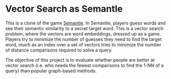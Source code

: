 # Vector Search as Semantle

This is a clone of the game [Semantle](https://semantle.com/). In Semantle, players guess words and see their semantic similarity to a secret target word. This is a vector search problem, where the vectors are word embeddings, dressed up as a game. Players try to minimize the number of guesses they need to find the target word, much as an index over a set of vectors tries to minimize the number of distance comparisons required to solve a query.

The objective of this project is to evaluate whether people are better at vector search (i.e. who needs the fewest comparisons to find the 1-NN of a query) than popular graph-based methods. 